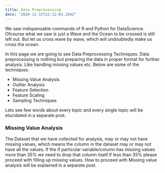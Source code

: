 ```yaml
---
title: Data Preprocessing
date: "2020-12-15T22:12:03.284Z"
---
```

We saw indispensable commands of R and Python for DataScience. Ofcourse what we saw is just a Wave and the Ocean to be crossed is still left out. But let us cross wave by wave, which will undoubtedly make us cross the ocean.

In this page we are going to see Data Preprocessing Techniques. Data preprocessing is nothing but preparing the data in proper format for further analysis. Like handling missing values etc. Below are some of the techniques.

- Missing Value Analysis
- Outlier Analysis
- Feature Selection
- Feature Scaling
- Sampling Techniques
  
Lets see few words about every topic and every single topic will be elucidated in a separate post.

### Missing Value Analysis
The Dataset that we have collected for analysis, may or may not have missing values, which means the column in the dataset may or may not have all the values. If the If particular variable/column has missing values more than 35% we need to drop that column itself.If less than 35% please proceed with filling up missing values. How to proceed with Missing value analysis will be explained in a separate post.



